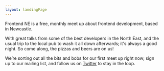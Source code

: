 ```yaml
---
layout: landingPage
---
```


Frontend NE is a free, monthly meet up about frontend development, based in Newcastle.


With great talks from some of the best developers in the North East, and the usual trip to the local pub to wash it all down afterwards; it's always a good night. So come along, the pizzas and beers are on us!

We’re sorting out all the bits and bobs for our first meet up right now; sign up to our mailing list, and follow us on [Twitter](http://twitter.com/frontendne) to stay in the loop.